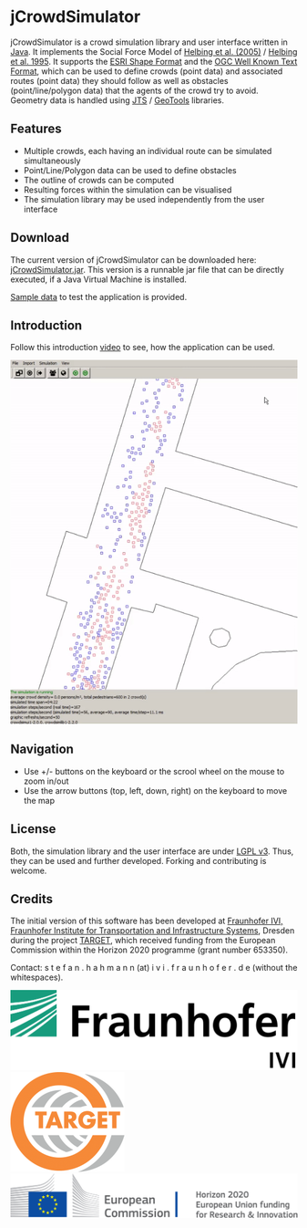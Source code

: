 # jCrowdSimulator
jCrowdSimulator is a crowd simulation library and user interface written in [Java](https://www.java.com/). It implements the Social Force Model of [Helbing et al. (2005)](https://pubsonline.informs.org/doi/pdf/10.1287/trsc.1040.0108) / [Helbing et al. 1995](https://journals.aps.org/pre/abstract/10.1103/PhysRevE.51.4282). It supports the [ESRI Shape Format](https://www.esri.com/library/whitepapers/pdfs/shapefile.pdf) and the [OGC Well Known Text Format](https://www.opengeospatial.org/standards/wkt-crs), which can be used to define crowds (point data) and associated routes (point data) they should follow as well as obstacles (point/line/polygon data) that the agents of the crowd try to avoid. Geometry data is handled using [JTS](https://en.wikipedia.org/wiki/JTS_Topology_Suite) / [GeoTools](http://www.geotools.org/) libraries.

## Features
+ Multiple crowds, each having an individual route can be simulated simultaneously
+ Point/Line/Polygon data can be used to define obstacles
+ The outline of crowds can be computed
+ Resulting forces within the simulation can be visualised
+ The simulation library may be used independently from the user interface

## Download
The current version of jCrowdSimulator can be downloaded here: [jCrowdSimulator.jar](jCrowdSimulator.jar).
This version is a runnable jar file that can be directly executed, if a Java Virtual Machine is installed.

[Sample data](sampledata) to test the application is provided.

## Introduction
Follow this introduction [video](https://youtu.be/1Pn2VdOSdPw) to see, how the application can be used.

[![jCrowdSimulator youtube intro](jCrowdSimulatorIntro.gif)](https://youtu.be/1Pn2VdOSdPw)

## Navigation
+ Use +/- buttons on the keyboard or the scrool wheel on the mouse to zoom in/out
+ Use the arrow buttons (top, left, down, right) on the keyboard to move the map


## License
Both, the simulation library and the user interface are under [LGPL v3](https://opensource.org/licenses/lgpl-3.0.html). Thus, they can be used and further developed. Forking and contributing is welcome.

## Credits
The initial version of this software has been developed at [Fraunhofer IVI, Fraunhofer Institute for Transportation and Infrastructure Systems](https://www.ivi.fraunhofer.de/en.html), Dresden during the project [TARGET](http://www.target-h2020.eu/), which received funding from the European Commission within the Horizon 2020 programme (grant number 653350).

Contact: s t e f a n . h a h m a n n (at) i v i . f r a u n h o f e r . d e (without the whitespaces).


[![Fraunhofer IVI](ivi.svg)](https://www.ivi.fraunhofer.de/en.html)
[![TARGET project](target.png)](http://www.target-h2020.eu/)
[![TARGET project](ech2020.png)](https://ec.europa.eu/programmes/horizon2020/en/)